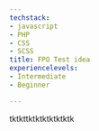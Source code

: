 ```yaml
---
techstack:
- javascript
- PHP
- CSS
- SCSS
title: FPO Test idea
experiencelevels:
- Intermediate
- Beginner

---
```

tktkttktktktktktktk